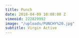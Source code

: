 ```yaml
---
title: Punch
date: 2018-04-09 10:08:00 Z
vimeoid: 222829992
image: "/uploads/PUNCHY%20.jpg"
subtitle: Virgin Active
---
```


